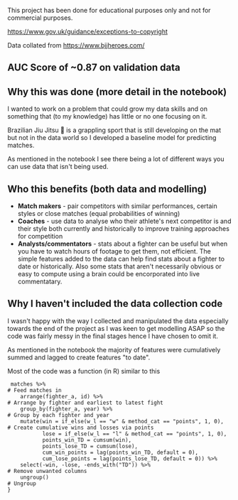 This project has been done for educational purposes only and not for commercial purposes.

https://www.gov.uk/guidance/exceptions-to-copyright

Data collated from https://www.bjjheroes.com/

## AUC Score of ~0.87 on validation data

## Why this was done (more detail in the notebook)

I wanted to work on a problem that could grow my data skills and on something that (to my knowledge) has little or no one focusing on it. 

Brazilian Jiu Jitsu 🥋 is a grappling sport that is still developing on the mat but not in the data world so I developed a baseline model for predicting matches. 

As mentioned in the notebook I see there being a lot of different ways you can use data that isn't being used.

## Who this benefits (both data and modelling)
* **Match makers** - pair competitors with similar performances, certain styles or close matches (equal probabilities of winning)
* **Coaches** - use data to analyse who their athlete's next competitor is and their style both currently and historically to improve training approaches for competition
* **Analysts/commentators** - stats about a fighter can be useful but when you have to watch hours of footage to get them, not efficient. The simple features added to the data can help find stats about a fighter to date or historically. Also some stats that aren't necessarily obvious or easy to compute using a brain could be encorporated into live commentatary. 

## Why I haven't included the data collection code
I wasn't happy with the way I collected and manipulated the data especially towards the end of the project as I was keen to get modelling ASAP so the code was fairly messy in the final stages hence I have chosen to omit it.

As mentioned in the notebook the majority of features were cumulatively summed and lagged to create features "to date".

Most of the code was a function (in R) similar to this

```points_tracking <- function (matches) {
 matches %>%                                                             # Feed matches in
    arrange(fighter_a, id) %>%                                           # Arrange by fighter and earliest to latest fight
    group_by(fighter_a, year) %>%                                        # Group by each fighter and year
    mutate(win = if_else(w_l == "w" & method_cat == "points", 1, 0),     # Create cumulative wins and losses via points
           lose = if_else(w_l == "l" & method_cat == "points", 1, 0),
           points_win_TD = cumsum(win),
           points_lose_TD = cumsum(lose),
           cum_win_points = lag(points_win_TD, default = 0),
           cum_lose_points = lag(points_lose_TD, default = 0)) %>%
    select(-win, -lose, -ends_with("TD")) %>%                            # Remove unwanted columns
    ungroup()                                                            # Ungroup
}
```
